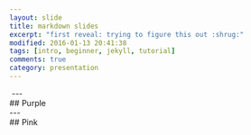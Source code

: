 ```yaml
---
layout: slide
title: markdown slides
excerpt: "first reveal: trying to figure this out :shrug:"
modified: 2016-01-13 20:41:38
tags: [intro, beginner, jekyll, tutorial]
comments: true
category: presentation
---
```

<section data-markdown>
	<script type="text/template">
		## Pictures of flowers
	</script>
</section>
<section data-markdown>
</section>
    <img data-src="https://live.staticflickr.com/65535/49705644698_b047084b4f_b.jpg">
    </section>
---
<section data-markdown>
## Purple
    <img data-src="https://live.staticflickr.com/3859/14422655820_79f3f610e2_b.jpg">
    </section>
---
<section data-markdown>
##
Pink
    <img data-src="https://live.staticflickr.com/65535/50172192597_79773567d1_b.jpg">
</section>
<section data-markdown>
	<script type="text/template">
		- Item 1 <!-- .element: class="fragment" data-fragment-index="2" -->
		- Item 2 <!-- .element: class="fragment" data-fragment-index="1" -->
	</script
